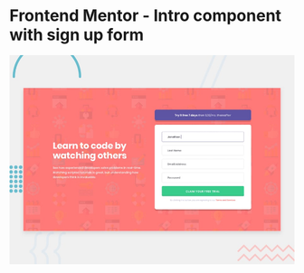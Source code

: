 # Frontend Mentor - Intro component with sign up form

![Design preview for the Intro component with sign up form coding challenge](app/design/desktop-preview.jpg)
